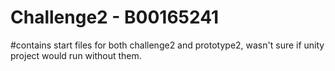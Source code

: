 # Challenge2 - B00165241
#contains start files for both challenge2 and prototype2, wasn't sure if unity project would run without them.
